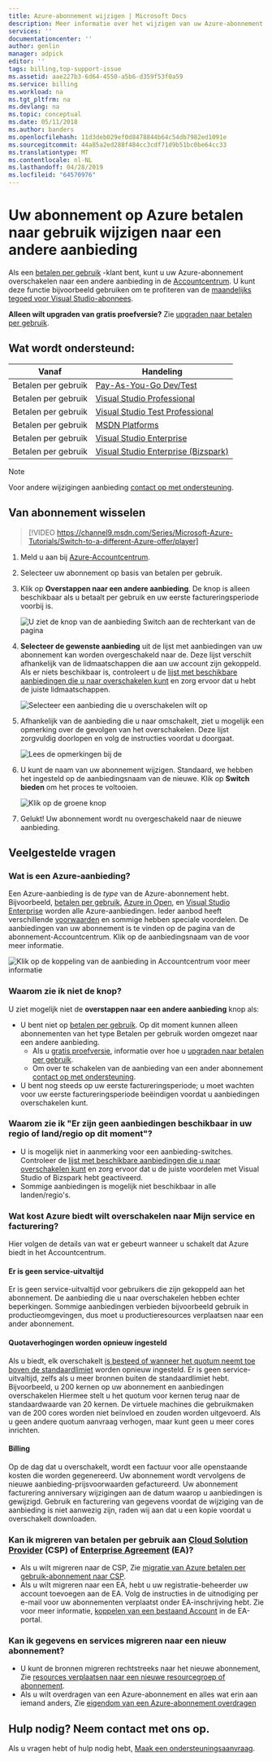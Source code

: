 ```yaml
---
title: Azure-abonnement wijzigen | Microsoft Docs
description: Meer informatie over het wijzigen van uw Azure-abonnement en schakel over naar een andere aanbieding met behulp van Azure-Accountcentrum
services: ''
documentationcenter: ''
author: genlin
manager: adpick
editor: ''
tags: billing,top-support-issue
ms.assetid: aae227b3-6d64-4550-a5b6-d359f53f0a59
ms.service: billing
ms.workload: na
ms.tgt_pltfrm: na
ms.devlang: na
ms.topic: conceptual
ms.date: 05/11/2018
ms.author: banders
ms.openlocfilehash: 11d3deb029ef0d8478844b64c54db7982ed1091e
ms.sourcegitcommit: 44a85a2ed288f484cc3cdf71d9b51bc0be64cc33
ms.translationtype: MT
ms.contentlocale: nl-NL
ms.lasthandoff: 04/28/2019
ms.locfileid: "64570976"
---
```

# <a name="change-your-azure-pay-as-you-go-subscription-to-a-different-offer"></a>Uw abonnement op Azure betalen naar gebruik wijzigen naar een andere aanbieding

Als een [betalen per gebruik](https://azure.microsoft.com/offers/ms-azr-0003p/) -klant bent, kunt u uw Azure-abonnement overschakelen naar een andere aanbieding in de [Accountcentrum](https://account.windowsazure.com/Subscriptions). U kunt deze functie bijvoorbeeld gebruiken om te profiteren van de [maandelijks tegoed voor Visual Studio-abonnees](https://azure.microsoft.com/pricing/member-offers/msdn-benefits-details/). 

**Alleen wilt upgraden van gratis proefversie?** Zie [upgraden naar betalen per gebruik](billing-upgrade-azure-subscription.md).

## <a name="whats-supported"></a>Wat wordt ondersteund:

| Vanaf | Handeling |
| --- | --- |
| Betalen per gebruik |[Pay-As-You-Go Dev/Test](https://azure.microsoft.com/offers/ms-azr-0023p/) |
| Betalen per gebruik |[Visual Studio Professional](https://azure.microsoft.com/offers/ms-azr-0059p/) |
| Betalen per gebruik |[Visual Studio Test Professional](https://azure.microsoft.com/offers/ms-azr-0060p/) |
| Betalen per gebruik |[MSDN Platforms](https://azure.microsoft.com/offers/ms-azr-0062p/) |
| Betalen per gebruik |[Visual Studio Enterprise](https://azure.microsoft.com/offers/ms-azr-0063p/) |
| Betalen per gebruik |[Visual Studio Enterprise (Bizspark)](https://azure.microsoft.com/offers/ms-azr-0064p/) |

> [!NOTE]
> Voor andere wijzigingen aanbieding [contact op met ondersteuning](https://portal.azure.com/?#blade/Microsoft_Azure_Support/HelpAndSupportBlade).
>
>

## <a name="switch-subscription-offer"></a>Van abonnement wisselen

> [!VIDEO https://channel9.msdn.com/Series/Microsoft-Azure-Tutorials/Switch-to-a-different-Azure-offer/player]
>
>

1. Meld u aan bij [Azure-Accountcentrum](https://account.windowsazure.com/Subscriptions).
1. Selecteer uw abonnement op basis van betalen per gebruik.
1. Klik op **Overstappen naar een andere aanbieding**. De knop is alleen beschikbaar als u betaalt per gebruik en uw eerste factureringsperiode voorbij is.

   ![U ziet de knop van de aanbieding Switch aan de rechterkant van de pagina](./media/billing-how-to-switch-azure-offer/switchbutton.png)
1. **Selecteer de gewenste aanbieding** uit de lijst met aanbiedingen van uw abonnement kan worden overgeschakeld naar de. Deze lijst verschilt afhankelijk van de lidmaatschappen die aan uw account zijn gekoppeld. Als er niets beschikbaar is, controleert u de [lijst met beschikbare aanbiedingen die u naar overschakelen kunt](#whats-supported) en zorg ervoor dat u hebt de juiste lidmaatschappen. 

   ![Selecteer een aanbieding die u overschakelen wilt op](./media/billing-how-to-switch-azure-offer/selectoffer.png)
1. Afhankelijk van de aanbieding die u naar omschakelt, ziet u mogelijk een opmerking over de gevolgen van het overschakelen. Deze lijst zorgvuldig doorlopen en volg de instructies voordat u doorgaat.

   ![Lees de opmerkingen bij de](./media/billing-how-to-switch-azure-offer/thingstonote.png)
1. U kunt de naam van uw abonnement wijzigen. Standaard, we hebben het ingesteld op de aanbiedingsnaam van de nieuwe. Klik op **Switch bieden** om het proces te voltooien.

   ![Klik op de groene knop](./media/billing-how-to-switch-azure-offer/confirmpage.png)
1. Gelukt! Uw abonnement wordt nu overgeschakeld naar de nieuwe aanbieding.

## <a name="frequently-asked-questions"></a>Veelgestelde vragen

### <a name="what-is-an-azure-offer"></a>Wat is een Azure-aanbieding?

Een Azure-aanbieding is de *type* van de Azure-abonnement hebt. Bijvoorbeeld, [betalen per gebruik](https://azure.microsoft.com/offers/ms-azr-0003p/), [Azure in Open](https://azure.microsoft.com/offers/ms-azr-0111p/), en [Visual Studio Enterprise](https://azure.microsoft.com/offers/ms-azr-0063p/) worden alle Azure-aanbiedingen. Ieder aanbod heeft verschillende [voorwaarden](https://azure.microsoft.com/support/legal/offer-details/) en sommige hebben speciale voordelen. De aanbiedingen van uw abonnement is te vinden op de pagina van de abonnement-Accountcentrum. Klik op de aanbiedingsnaam van de voor meer informatie.

   ![Klik op de koppeling van de aanbieding in Accountcentrum voor meer informatie](./media/billing-how-to-switch-azure-offer/offerlink.png)

### <a name="why-dont-i-see-the-button"></a>Waarom zie ik niet de knop?

U ziet mogelijk niet de **overstappen naar een andere aanbieding** knop als:

* U bent niet op [betalen per gebruik](https://azure.microsoft.com/offers/ms-azr-0003p/). Op dit moment kunnen alleen abonnementen van het type Betalen per gebruik worden omgezet naar een andere aanbieding.
  * Als u [gratis proefversie](https://azure.microsoft.com/free/), informatie over hoe u [upgraden naar betalen per gebruik](billing-upgrade-azure-subscription.md).
  * Om over te schakelen van de aanbieding van een ander abonnement [contact op met ondersteuning](https://portal.azure.com/?#blade/Microsoft_Azure_Support/HelpAndSupportBlade).
* U bent nog steeds op uw eerste factureringsperiode; u moet wachten voor uw eerste factureringsperiode beëindigen voordat u aanbiedingen overschakelen kunt.

### <a name="why-do-i-see-there-are-no-offers-available-in-your-region-or-country-at-this-time"></a>Waarom zie ik "Er zijn geen aanbiedingen beschikbaar in uw regio of land/regio op dit moment"?

* U is mogelijk niet in aanmerking voor een aanbieding-switches. Controleer de [lijst met beschikbare aanbiedingen die u naar overschakelen kunt](#whats-supported) en zorg ervoor dat u de juiste voordelen met Visual Studio of Bizspark hebt geactiveerd.
* Sommige aanbiedingen is mogelijk niet beschikbaar in alle landen/regio's.

### <a name="what-does-switching-azure-offers-do-to-my-service-and-billing"></a>Wat kost Azure biedt wilt overschakelen naar Mijn service en facturering?

Hier volgen de details van wat er gebeurt wanneer u schakelt dat Azure biedt in het Accountcentrum.

#### <a name="no-service-downtime"></a>Er is geen service-uitvaltijd

Er is geen service-uitvaltijd voor gebruikers die zijn gekoppeld aan het abonnement. De aanbieding die u naar overschakelen hebben echter beperkingen. Sommige aanbiedingen verbieden bijvoorbeeld gebruik in productieomgevingen, dus moet u productieresources verplaatsen naar een ander abonnement.

#### <a name="quota-increases-are-reset"></a>Quotaverhogingen worden opnieuw ingesteld

Als u biedt, elk overschakelt [is besteed of wanneer het quotum neemt toe boven de standaardlimiet](../azure-supportability/resource-manager-core-quotas-request.md) worden opnieuw ingesteld. Er is geen service-uitvaltijd, zelfs als u meer bronnen buiten de standaardlimiet hebt. Bijvoorbeeld, u 200 kernen op uw abonnement en aanbiedingen overschakelen Hiermee stelt u het quotum voor kernen terug naar de standaardwaarde van 20 kernen. De virtuele machines die gebruikmaken van de 200 cores worden niet beïnvloed en zouden worden uitgevoerd. Als u geen andere quotum aanvraag verhogen, maar kunt geen u meer cores inrichten.

#### <a name="billing"></a>Billing

Op de dag dat u overschakelt, wordt een factuur voor alle openstaande kosten die worden gegenereerd. Uw abonnement wordt vervolgens de nieuwe aanbieding-prijsvoorwaarden gefactureerd. Uw abonnement facturering anniversary wijzigingen aan de datum waarop u aanbiedingen is gewijzigd. Gebruik en facturering van gegevens voordat de wijziging van de aanbieding is niet aanwezig zijn, raden wij aan dat u een kopie voordat u overschakelt downloaden.

### <a name="can-i-migrate-from-pay-as-you-go-to-cloud-solution-providerhttpspartnermicrosoftcomsolutionscloud-reseller-overview-csp-or-enterprise-agreementhttpsazuremicrosoftcompricingenterprise-agreement-ea"></a>Kan ik migreren van betalen per gebruik aan [Cloud Solution Provider](https://partner.microsoft.com/Solutions/cloud-reseller-overview) (CSP) of [Enterprise Agreement](https://azure.microsoft.com/pricing/enterprise-agreement/) (EA)?

* Als u wilt migreren naar de CSP, Zie [migratie van Azure betalen per gebruik-abonnement naar CSP](https://docs.microsoft.com/azure/cloud-solution-provider/migration/migration-from-payg-to-csp).
* Als u wilt migreren naar een EA, hebt u uw registratie-beheerder uw account toevoegen aan de EA. Volg de instructies in de uitnodiging per e-mail voor uw abonnementen verplaatst onder EA-inschrijving hebt. Zie voor meer informatie, [koppelen van een bestaand Account](https://ea.azure.com/helpdocs/associateExistingAccount) in de EA-portal.

### <a name="can-i-migrate-data-and-services-to-a-new-subscription"></a>Kan ik gegevens en services migreren naar een nieuw abonnement?

* U kunt de bronnen migreren rechtstreeks naar het nieuwe abonnement, Zie [resources verplaatsen naar een nieuwe resourcegroep of abonnement](../azure-resource-manager/resource-group-move-resources.md).
* Als u wilt overdragen van een Azure-abonnement en alles wat erin aan iemand anders, Zie [eigendom van een Azure-abonnement overdragen](billing-subscription-transfer.md)

## <a name="need-help-contact-us"></a>Hulp nodig? Neem contact met ons op.

Als u vragen hebt of hulp nodig hebt, [Maak een ondersteuningsaanvraag](https://go.microsoft.com/fwlink/?linkid=2083458).

